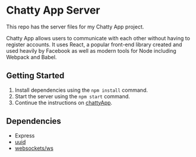 # Chatty App Server

This repo has the server files for my Chatty App project.

Chatty App allows users to communicate with each other without having to register accounts. It uses React, a popular front-end library created and used heavily by Facebook as well as modern tools for Node including Webpack and Babel.

## Getting Started

1. Install dependencies using the `npm install` command.
2. Start the server using the `npm start` command. 
3. Continue the instructions on [chattyApp](https://github.com/ervinlouieong/chattyApp).


## Dependencies

* Express
* [uuid](https://github.com/kelektiv/node-uuid)
* [websockets/ws](https://github.com/websockets/ws)
